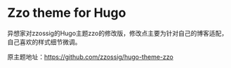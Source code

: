 # Zzo theme for Hugo

异想家对zzossig的Hugo主题zzo的修改版，修改点主要为针对自己的博客适配，自己喜欢的样式细节微调。

原主题地址：https://github.com/zzossig/hugo-theme-zzo
